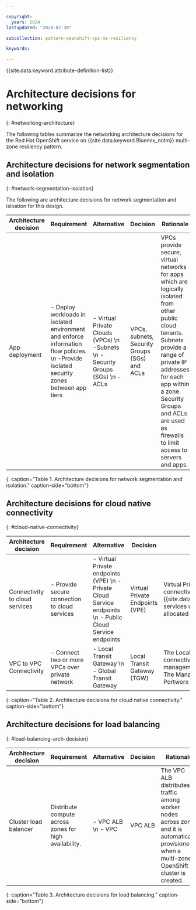 ```yaml
---

copyright:
  years: 2024
lastupdated: "2024-07-30"

subcollection: pattern-openshift-vpc-mz-resiliency

keywords:

---
```


{{site.data.keyword.attribute-definition-list}}

# Architecture decisions for networking
{: #networking-architecture}

The following tables summarize the networking architecture decisions for the Red Hat OpenShift service on {{site.data.keyword.Bluemix_notm}} multi-zone resiliency pattern.

## Architecture decisions for network segmentation and isolation
{: #network-segmentation-isolation}

The following are architecture decisions for network segmentation and isloation for this design.

| Architecture decision | Requirement | Alternative | Decision | Rationale |
| -------------- | -------------- | -------------- | -------------- | -------------- |
| App deployment | - Deploy workloads in isolated environment and enforce information flow policies. \n -Provide isolated security zones between app tiers | - Virtual Private Clouds (VPCs) \n -Subnets \n - Security Groups (SGs) \n - ACLs | VPCs, subnets, Security Groups (SGs) and ACLs | VPCs provide secure, virtual networks for apps which are logically isolated from other public cloud tenants. Subnets provide a range of private IP addresses for each app within a zone. Security Groups and ACLs are used as firewalls to limit access to servers and apps. |
{: caption="Table 1. Architecture decisions for network segmentation and isolation." caption-side="bottom"}

## Architecture decisions for cloud native connectivity
{: #cloud-native-connectivity}

| Architecture decision | Requirement | Alternative | Decision | Rationale |
| -------------- | -------------- | -------------- | -------------- | -------------- |
| Connectivity to cloud services | - Provide secure connection to cloud services |  - Virtual Private endpoints (VPE) \n - Private Cloud Service endpoints \n - Public Cloud Service endpoints | Virtual Private Endpoints (VPE) | Virtual Private Endpoints enable connectivity to {{site.data.keyword.Bluemix_notm}} services using private IP addresses allocated from a VPC subnet. |
| VPC to VPC Connectivity | - Connect two or more VPCs over private network |  - Local Transit Gateway \n - Global Transit Gateway | Local Transit Gateway (TGW) | The Local Transit Gateway enables connectivity between the management and workload VPCs. The Management VPC has a Portworx Backup cluster. |
{: caption="Table 2. Architecture decisions for cloud native connectivity." caption-side="bottom"}

## Architecture decisions for load balancing
{: #load-balancing-arch-decision}

| Architecture decision | Requirement | Alternative | Decision | Rationale |
| -------------- | -------------- | -------------- | -------------- | -------------- |
| Cluster load balancer | Distribute compute across zones for high availability. | - VPC ALB \n - VPC | VPC ALB | The VPC ALB distributes traffic among worker nodes across zones and it is automatically provisioned when a multi-zone OpenShift cluster is created. |
{: caption="Table 3. Architecture decisions for load balancing." caption-side="bottom"}

